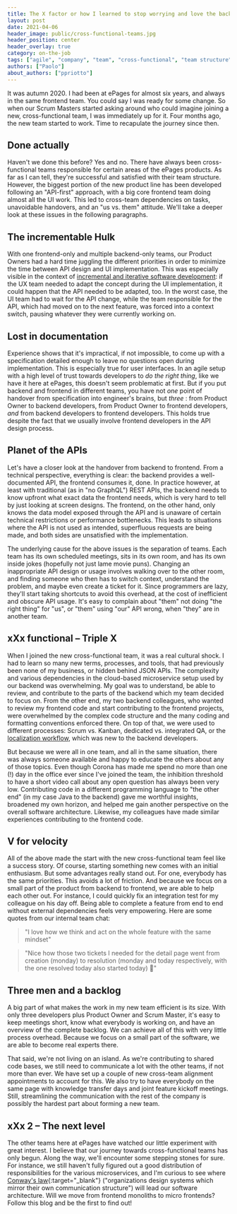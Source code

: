 ```yaml
---
title: The X factor or how I learned to stop worrying and love the backend
layout: post
date: 2021-04-06
header_image: public/cross-functional-teams.jpg
header_position: center
header_overlay: true
category: on-the-job
tags: ["agile", "company", "team", "cross-functional", "team structure"]
authors: ["Paolo"]
about_authors: ["ppriotto"]
---
```


It was autumn 2020.
I had been at ePages for almost six years, and always in the same frontend team.
You could say I was ready for some change.
So when our Scrum Masters started asking around who could imagine joining a new, cross-functional team, I was immediately up for it.
Four months ago, the new team started to work.
Time to recapulate the journey since then.

## Done actually

Haven't we done this before?
Yes and no.
There have always been cross-functional teams responsible for certain areas of the ePages products.
As far as I can tell, they're successful and satisfied with their team structure.
However, the biggest portion of the new product line has been developed following an "API-first" approach, with a big core frontend team doing almost all the UI work.
This led to cross-team dependencies on tasks, unavoidable handovers, and an "us vs. them" attitude.
We'll take a deeper look at these issues in the following paragraphs.

## The incrementable Hulk

With one frontend-only and multiple backend-only teams, our Product Owners had a hard time juggling the different priorities in order to minimize the time between API design and UI implementation.
This was especially visible in the context of [incremental and iterative software development](blog/methods-and-tools/the-secret-of-incremental-and-iterative-software-development/): if the UX team needed to adapt the concept during the UI implementation, it could happen that the API needed to be adapted, too.
In the worst case, the UI team had to wait for the API change, while the team responsible for the API, which had moved on to the next feature, was forced into a context switch, pausing whatever they were currently working on.

## Lost in documentation

Experience shows that it's impractical, if not impossible, to come up with a specification detailed enough to leave no questions open during implementation.
This is especially true for user interfaces.
In an agile setup with a high level of trust towards developers to _do the right thing_, like we have it here at ePages, this doesn't seem problematic at first.
But if you put backend and frontend in different teams, you have not _one_ point of handover from specification into engineer's brains, but _three_ : from Product Owner to backend developers, from Product Owner to frontend developers, _and_ from backend developers to frontend developers.
This holds true despite the fact that we usually involve frontend developers in the API design process.

## Planet of the APIs

Let's have a closer look at the handover from backend to frontend.
From a technical perspective, everything is clear: the backend provides a well-documented API, the frontend consumes it, done.
In practice however, at least with traditional (as in "no GraphQL") REST APIs, the backend needs to know upfront what exact data the frontend needs, which is very hard to tell by just looking at screen designs.
The frontend, on the other hand, only knows the data model exposed through the API and is unaware of certain technical restrictions or performance bottlenecks.
This leads to situations where the API is not used as intended, superfluous requests are being made, and both sides are unsatisfied with the implementation.

The underlying cause for the above issues is the separation of teams.
Each team has its own scheduled meetings, sits in its own room, and has its own inside jokes (hopefully not just lame movie puns).
Changing an inappropriate API design or usage involves walking over to the other room, and finding someone who then has to switch context, understand the problem, and maybe even create a ticket for it.
Since programmers are lazy, they'll start taking shortcuts to avoid this overhead, at the cost of inefficient and obscure API usage.
It's easy to complain about "them" not doing "the right thing" for "us", or "them" using "our" API wrong, when "they" are in another team.

## xXx functional – Triple X

When I joined the new cross-functional team, it was a real cultural shock.
I had to learn so many new terms, processes, and tools, that had previously been none of my business, or hidden behind JSON APIs.
The complexity and various dependencies in the cloud-based microservice setup used by our backend was overwhelming.
My goal was to understand, be able to review, and contribute to the parts of the backend which my team decided to focus on.
From the other end, my two backend colleagues, who wanted to review my frontend code and start contributing to the frontend projects, were overwhelmed by the complex code structure and the many coding and formatting conventions enforced there.
On top of that, we were used to different processes: Scrum vs. Kanban, dedicated vs. integrated QA, or the [localization workflow](blog/language-and-localization/how-to-cope-with-a-localization-tool-in-action/), which was new to the backend developers.

But because we were all in one team, and all in the same situation, there was always someone available and happy to educate the others about any of those topics.
Even though Corona has made me spend no more than one (!) day in the office ever since I've joined the team, the inhibition threshold to have a short video call about any open question has always been very low.
Contributing code in a different programming language to "the other end" (in my case Java to the backend) gave me worthful insights, broadened my own horizon, and helped me gain another perspective on the overall software architecture.
Likewise, my colleagues have made similar experiences contributing to the frontend code.

## V for velocity

All of the above made the start with the new cross-functional team feel like a success story.
Of course, starting something new comes with an initial enthusiasm.
But some advantages really stand out.
For one, everybody has the same priorities.
This avoids a lot of friction.
And because we focus on a small part of the product from backend to frontend, we are able to help each other out.
For instance, I could quickly fix an integration test for my colleague on his day off.
Being able to complete a feature from end to end without external dependencies feels very empowering.
Here are some quotes from our internal team chat:

> "I love how we think and act on the whole feature with the same mindset"

> "Nice how those two tickets I needed for the detail page went from creation (monday) to resolution (monday and today respectively, with the one resolved today also started today) 👏️"

## Three men and a backlog

A big part of what makes the work in my new team efficient is its size.
With only three developers plus Product Owner and Scrum Master, it's easy to keep meetings short, know what everybody is working on, and have an overview of the complete backlog.
We can achieve all of this with very little process overhead.
Because we focus on a small part of the software, we are able to become real experts there.

That said, we're not living on an island.
As we're contributing to shared code bases, we still need to communicate a lot with the other teams, if not more than ever.
We have set up a couple of new cross-team alignment appointments to account for this.
We also try to have everybody on the same page with knowledge transfer days and joint feature kickoff meetings.
Still, streamlining the communication with the rest of the company is possibly the hardest part about forming a new team.

## xXx 2 – The next level

The other teams here at ePages have watched our little experiment with great interest.
I believe that our journey towards cross-functional teams has only begun.
Along the way, we'll encounter some stepping stones for sure.
For instance, we still haven't fully figured out a good distribution of responsibilities for the various microservices, and I'm curious to see where [Conway's law](https://en.wikipedia.org/wiki/Conway%27s_law){:target="_blank"} ("organizations design systems which mirror their own communication structure") will lead our software architecture.
Will we move from frontend monoliths to micro frontends?
Follow this blog and be the first to find out!
